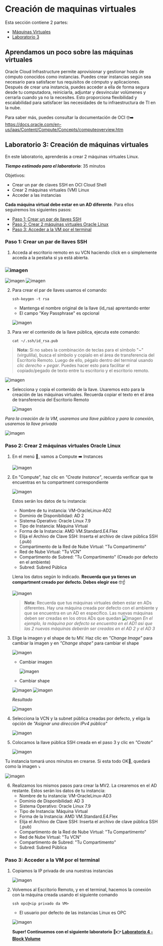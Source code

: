 # Creación de maquinas virtuales

Esta sección contiene 2 partes:
- [Máquinas Virtuales](#aprendamos-un-poco-sobre-las-máquinas-virtuales)
- [Laboratorio 3](#laboratorio-3-creación-de-máquinas-virtuales)

## Aprendamos un poco sobre las máquinas virtuales 

Oracle Cloud Infrastructure permite aprovisionar y gestionar hosts de cómputo conocidos como instancias. Puedes crear instancias según sea necesario para satisfacer tus requisitos de cómputo y aplicaciones. Después de crear una instancia, puedes acceder a ella de forma segura desde tu computadora, reiniciarla, adjuntar y desvincular volúmenes y cerrarla cuando ya no la necesites. Esto proporciona flexibilidad y escalabilidad para satisfacer las necesidades de tu infraestructura de TI en la nube.

Para saber más, puedes consultar la documentación de OCI 🤓➡️ https://docs.oracle.com/en-us/iaas/Content/Compute/Concepts/computeoverview.htm

## Laboratorio 3: Creación de máquinas virtuales

En este laboratorio, aprenderás a crear 2 máquinas virtuales Linux.

_**Tiempo estimado para el laboratorio**_: 35 minutos

Objetivos:
- Crear un par de claves SSH en OCI Cloud Shell
- Crear 2 máquinas virtuales (VM) Linux
- Acceder a las instancias

**Cada máquina virtual debe estar en un AD diferente**. Para ellos seguiremos los siguientes pasos:
- [Paso 1: Crear un par de llaves SSH](#paso-1-crear-un-par-de-llaves-ssh)
- [Paso 2: Crear 2 máquinas virtuales Oracle Linux](#paso-2-crear-2-máquinas-virtuales-oracle-linux)
- [Paso 3: Acceder a la VM por el terminal](#paso-3-acceder-a-la-vm-por-el-terminal)

### Paso 1: Crear un par de llaves SSH

1. Acceda al escritorio remoto en su VCN haciendo click en <Launch Remote Desktop> o simplemente acceda a la pestaña <NoVCN> si ya está abierta. 

 ### ![imagen](../PrimerosPasos/imagenes/paso23.png)
 ![imagen](../PrimerosPasos/imagenes/compute_1.png)
 ![imagen](../PrimerosPasos/imagenes/compute_2.png)

2. Para crear el par de llaves usamos el comando:

   ```
   ssh-keygen -t rsa
   ```
   - Mantenga el nombre original de la llave (id_rsa) aprentando enter
   - El campo "Key Passphrase" es opcional

   ![imagen](../Lab3-MaquinasVirtuales/imagenes/lab3-1.png)

3. Para ver el contenido de la llave pública, ejecuta este comando:
   
   ```
   cat ~/.ssh/id_rsa.pub
   ```
  > **Nota:** Si no sabes la combinación de teclas para el símbolo "~" (virgulilla), busca el símbolo y copialo en el área de transferencia del Escritorio Remoto. Luego de ello, pégalo dentro del terminal usando _clic derecho + pegar_. Puedes hacer esto para facilitar el copiado/pegado de texto entre tu escritorio y el escritorio remoto.

   ![imagen](../Lab3-MaquinasVirtuales/imagenes/lab3-3.png)

  * Selecciona y copia el contenido de la llave. Usaremos esto para la creación de las máquinas virtuales. Recuerda copiar el texto en el área de transferencia del Escritorio Remoto
    
    ![imagen](../Lab3-MaquinasVirtuales/imagenes/lab3-2.png)

  _Para la creación de la VM, usaremos una llave pública y para la conexión, usaremos la llave privada_

   ![imagen](../Lab3-MaquinasVirtuales/imagenes/lab3-4.png)
     
### Paso 2: Crear 2 máquinas virtuales Oracle Linux

1. En el menú 🍔, vamos a Compute ➡️ Instances

   ![imagen](../Lab1-Compartimentos/Imagenes/lab1-5.png)
   
2. En "Compute", haz clic en _"Create Instance"_, recuerda verificar que te encuentras en tu compartment correspondiente
   
   ![imagen](../Lab3-MaquinasVirtuales/imagenes/lab3-5.png)

    Estos serán los datos de tu instancia:
    * Nombre de tu instancia: VM-OracleLinux-AD2
    * Dominio de Disponibilidad: AD 2
    * Sistema Operativo: Oracle Linux 7.9
    * Tipo de Instancia: Máquina Virtual
    * Forma de la Instancia: AMD VM.Standard.E4.Flex
    * Elija el Archivo de Clave SSH: Inserta el archivo de clave pública SSH (.pub)
    * Compartimento de la Red de Nube Virtual: "Tu Compartimento"
    * Red de Nube Virtual: "Tu VCN"
    * Compartimento de Subred: "Tu Compartimento" (Creado por defecto en el ambiente)
    * Subred: Subred Pública

     Llena los datos según lo indicado. **Recuerda que ya tienes un compartment creado por defecto. Debes elegir ese** 🤓☝️
   
      ![imagen](../Lab3-MaquinasVirtuales/imagenes/lab3-7.png)
  
      > **Nota:** Recuerda que tus máquinas virtuales deben estar en ADs diferentes. Hay una máquina creada por defecto con el ambiente y que se encuentra en un AD en específico. Las nuevas máquinas deben ser creadas en los otros ADs que quedan
      ![imagen](../Lab3-MaquinasVirtuales/imagenes/lab3-6.png)
      > _En el ejemplo, la máquina por defecto se encuentra en el AD1 así que las 2 nuevas máquinas deberán ser creadas en el AD 2 y el AD 3_

3. Elige la imagen y el shape de tu MV. Haz clic en _"Change Image"_ para cambiar la imagen y en _"Change shape"_ para cambiar el shape

   ![imagen](../Lab3-MaquinasVirtuales/imagenes/lab3-8.png)

   - Cambiar imagen
     
     ![imagen](../Lab3-MaquinasVirtuales/imagenes/lab3-9.png)

    - Cambiar shape

     ![imagen](../Lab3-MaquinasVirtuales/imagenes/lab3-10.png)
     ![imagen](../Lab3-MaquinasVirtuales/imagenes/lab3-11.png)

   _Resultado_

    ![imagen](../Lab3-MaquinasVirtuales/imagenes/lab3-12.png)

4. Selecciona la VCN y la subnet pública creadas por defecto, y eliga la opción de _"Asignar una dirección IPv4 pública"_

   ![imagen](../Lab3-MaquinasVirtuales/imagenes/lab3-13.png)

5. Colocamos la llave pública SSH creada en el paso 3 y clic en _"Create"_

   ![imagen](../Lab3-MaquinasVirtuales/imagenes/lab3-14.png)

  Tu instancia tomará unos minutos en crearse. Si esta todo OK🤞, quedará como la imagen ⤵️
  
  ![imagen](../Lab3-MaquinasVirtuales/imagenes/lab3-15.png)

6. Realizamos los mismos pasos para crear la MV2. La crearemos en el AD restante.
   Estos serán los datos de tu instancia:
    * Nombre de tu instancia: VM-OracleLinux-AD3
    * Dominio de Disponibilidad: AD 3
    * Sistema Operativo: Oracle Linux 7.9
    * Tipo de Instancia: Máquina Virtual
    * Forma de la Instancia: AMD VM.Standard.E4.Flex
    * Elija el Archivo de Clave SSH: Inserta el archivo de clave pública SSH (.pub)
    * Compartimento de la Red de Nube Virtual: "Tu Compartimento"
    * Red de Nube Virtual: "Tu VCN"
    * Compartimento de Subred: "Tu Compartimento"
    * Subred: Subred Pública

  ### Paso 3: Acceder a la VM por el terminal

  1. Copiamos la IP privada de una nuestras instancias
     
     ![imagen](../Lab3-MaquinasVirtuales/imagenes/lab3-18.png)

  2. Volvemos al Escritorio Remoto, y en el terminal, hacemos la conexión con la máquina creada usando el siguiente comando

     ```
     ssh opc@<ip privado da VM>
     ```

     * El usuario por defecto de las instancias Linux es OPC

     ![imagen](../Lab3-MaquinasVirtuales/imagenes/lab3-17.png)

     **Super! Continuemos con el siguiente laboratorio 🤩👉 [Laboratorio 4 - Block Volume](https://github.com/kapvar9/oci-FastTrack-infraestructura/blob/main/Lab5-ObjectStorage/Readme.md)**
   
   
